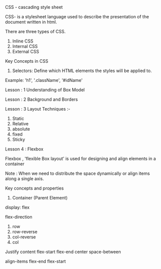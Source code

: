 CSS - cascading style sheet

CSS- is a stylesheet language used to describe the presentation of the document written in html.


There are three types of CSS.

1. Inline CSS
2. Internal CSS
3. External CSS

Key Concepts in CSS

1. Selectors: Define which HTML elements the styles will be applied to.

Example: 'h1', '.className', '#idName'

Lesson : 1 Understanding of Box Model

Lesson : 2 Background and Borders

Lesson : 3 Layout Techniques :-

1. Static
2. Relative
3. absolute
4. fixed
5. Sticky

Lesson 4 : Flexbox

Flexbox , 'flexible Box layout' is used for designing and align elements in a container

Note : When we need to distribute the space dynamically or align items along a single axis.

Key concepts and properties
1. Container (Parent Element)

display: flex

flex-direction

1. row
2. row-reverse
3. col-reverse
4. col


Justify content
flex-start
flex-end
center
space-between


align-items
flex-end
flex-start




